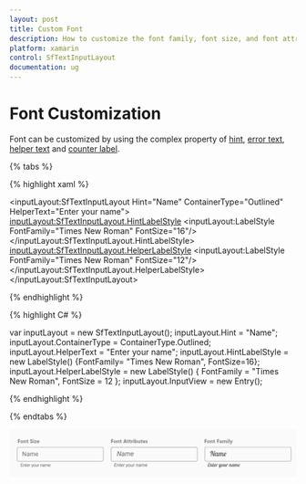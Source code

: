 ```yaml
---
layout: post
title: Custom Font
description: How to customize the font family, font size, and font attributes for hint, error, helper text, and the counter label.
platform: xamarin
control: SfTextInputLayout
documentation: ug
---
```


# Font Customization

Font can be customized by using the complex property of [hint](https://help.syncfusion.com/cr/xamarin/Syncfusion.Core.XForms~Syncfusion.XForms.TextInputLayout.SfTextInputLayout~HintProperty.html), [error text](https://help.syncfusion.com/cr/xamarin/Syncfusion.Core.XForms~Syncfusion.XForms.TextInputLayout.SfTextInputLayout~ErrorTextProperty.html), [helper text](https://help.syncfusion.com/cr/xamarin/Syncfusion.Core.XForms~Syncfusion.XForms.TextInputLayout.SfTextInputLayout~HelperTextProperty.html) and [counter label](https://help.syncfusion.com/cr/xamarin/Syncfusion.Core.XForms~Syncfusion.XForms.TextInputLayout.SfTextInputLayout~CharMaxLengthProperty.html).

{% tabs %} 

{% highlight xaml %} 

<inputLayout:SfTextInputLayout
    Hint="Name"
    ContainerType="Outlined"
    HelperText="Enter your name">
    <Entry />
	<inputLayout:SfTextInputLayout.HintLabelStyle>
	    <inputLayout:LabelStyle FontFamily="Times New Roman" FontSize="16"/>
	</inputLayout:SfTextInputLayout.HintLabelStyle>
	<inputLayout:SfTextInputLayout.HelperLabelStyle>
	    <inputLayout:LabelStyle FontFamily="Times New Roman" FontSize="12"/>
	</inputLayout:SfTextInputLayout.HelperLabelStyle>
 </inputLayout:SfTextInputLayout> 

{% endhighlight %}

{% highlight C# %} 

var inputLayout = new SfTextInputLayout();
inputLayout.Hint = "Name";
inputLayout.ContainerType = ContainerType.Outlined;
inputLayout.HelperText = "Enter your name";
inputLayout.HintLabelStyle = new LabelStyle() {FontFamily= "Times New Roman", FontSize=16};
inputLayout.HelperLabelStyle = new LabelStyle() { FontFamily = "Times New Roman", FontSize = 12 };
inputLayout.InputView = new Entry(); 

{% endhighlight %}

{% endtabs %}

![Font customization](Custom-Font-images/fontCustomization.png)


